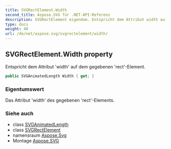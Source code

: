 ```yaml
---
title: SVGRectElement.Width
second_title: Aspose.SVG für .NET-API-Referenz
description: SVGRectElement eigendom. Entspricht dem Attribut width auf dem gegebenen rectElement.
type: docs
weight: 40
url: /de/net/aspose.svg/svgrectelement/width/
---
```

## SVGRectElement.Width property

Entspricht dem Attribut 'width' auf dem gegebenen 'rect'-Element.

```csharp
public SVGAnimatedLength Width { get; }
```

### Eigentumswert

Das Attribut 'width' des gegebenen 'rect'-Elements.

### Siehe auch

* class [SVGAnimatedLength](../../../aspose.svg.datatypes/svganimatedlength/)
* class [SVGRectElement](../)
* namensraum [Aspose.Svg](../../svgrectelement/)
* Montage [Aspose.SVG](../../../)


